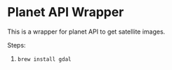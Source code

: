 # Planet API Wrapper

This is a wrapper for planet API to get satellite images.

Steps:
1. `brew install gdal`
